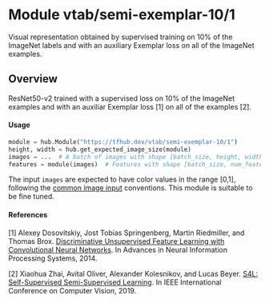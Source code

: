 # Module vtab/&zwnj;semi-exemplar-10/1
Visual representation obtained by supervised training on 10% of the ImageNet
labels and with an auxiliary Exemplar loss on all of the ImageNet examples.

<!-- asset-path: https://storage.googleapis.com/vtab/semi-exemplar-10/1.tar.gz -->
<!-- dataset: imagenet-ilsvrc-2012-cls -->
<!-- module-type: image-feature-vector -->
<!-- network-architecture: resnet50-v2 -->
<!-- fine-tunable: true -->
<!-- format: hub -->


## Overview
ResNet50-v2 trained with a supervised loss on 10% of the ImageNet examples and
with an auxiliar Exemplar loss [1] on all of the examples [2].

#### Usage

```python
module = hub.Module("https://tfhub.dev/vtab/semi-exemplar-10/1")
height, width = hub.get_expected_image_size(module)
images = ...  # A batch of images with shape [batch_size, height, width, 3].
features = module(images)  # Features with shape [batch_size, num_features].
```

The input `images` are expected to have color values in the range [0,1], following
the [common image input](https://www.tensorflow.org/hub/common_signatures/images#input) conventions.
This module is suitable to be fine tuned.

#### References
[1] Alexey Dosovitskiy, Jost Tobias Springenberg, Martin Riedmiller, and Thomas Brox.
[Discriminative Unsupervised Feature Learning with Convolutional Neural Networks](https://papers.nips.cc/paper/5548-discriminative-unsupervised-feature-learning-with-convolutional-neural-networks).
In Advances in Neural Information Processing Systems, 2014.

[2] Xiaohua Zhai, Avital Oliver, Alexander Kolesnikov, and Lucas Beyer.
[S4L: Self-Supervised Semi-Supervised Learning](https://arxiv.org/pdf/1905.03670.pdf).
In IEEE International Conference on Computer Vision, 2019.
